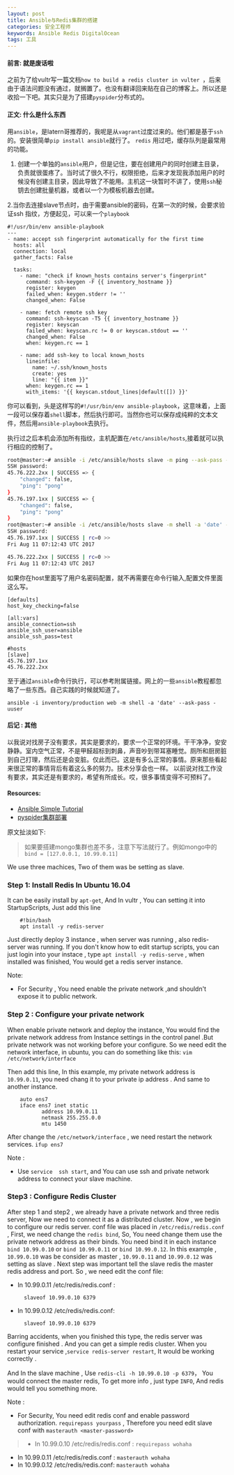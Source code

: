 ```yaml
---
layout: post
title: Ansible与Redis集群的搭建
categories: 安全工程师
keywords: Ansible Redis DigitalOcean
tags: 工具
---
```


#### 前言: 就是废话啦

之前为了给vultr写一篇文档`how to build a redis cluster in vulter `，后来由于语法问题没有通过，就搁置了。也没有翻译回来贴在自己的博客上。所以还是收拾一下吧。其实只是为了搭建`pyspider`分布式的。

#### 正文: 什么是什么东西

用`ansible`，是latern哥推荐的，我呢是从`vagrant`过度过来的。他们都是基于`ssh`的。安装很简单`pip install ansible`就行了。
`redis` 用过吧，缓存队列是最常用的功能。

1. 创建一个单独的`ansible`用户，但是记住，要在创建用户的同时创建主目录，负责就很蛋疼了。当时试了很久不行，权限拒绝，后来才发现我添加用户的时候没有创建主目录，因此导致了不能用。主机这一块暂时不讲了，使用`ssh`秘钥去创建批量机器，或者以一个为模板机器去创建。

2.当你去连接slave节点时，由于需要ansible的密码，在第一次的时候，会要求验证ssh 指纹，方便起见，可以来一个`playbook`

```ansible
#!/usr/bin/env ansible-playbook
---
- name: accept ssh fingerprint automatically for the first time
  hosts: all
  connection: local
  gather_facts: False

  tasks:
    - name: "check if known_hosts contains server's fingerprint"
      command: ssh-keygen -F {{ inventory_hostname }}
      register: keygen
      failed_when: keygen.stderr != ''
      changed_when: False

    - name: fetch remote ssh key
      command: ssh-keyscan -T5 {{ inventory_hostname }}
      register: keyscan
      failed_when: keyscan.rc != 0 or keyscan.stdout == ''
      changed_when: False
      when: keygen.rc == 1

    - name: add ssh-key to local known_hosts
      lineinfile:
        name: ~/.ssh/known_hosts
        create: yes
        line: "{{ item }}"
      when: keygen.rc == 1
      with_items: '{{ keyscan.stdout_lines|default([]) }}'
```
你可以看到，头是这样写的`#!/usr/bin/env ansible-playbook`，这意味着，上面一段可以保存着`shell`脚本，然后执行即可。当然你也可以保存成纯粹的文本文件，然后用`ansible-playbook`去执行。

执行过之后本机会添加所有指纹，主机配置在`/etc/ansible/hosts`,接着就可以执行相应的控制了。

```bash
root@master:~# ansible -i /etc/ansible/hosts slave -m ping --ask-pass -u ansible
SSH password: 
45.76.222.2xx | SUCCESS => {
    "changed": false, 
    "ping": "pong"
}
45.76.197.1xx | SUCCESS => {
    "changed": false, 
    "ping": "pong"
}
root@master:~# ansible -i /etc/ansible/hosts slave -m shell -a 'date' --ask-pass -u ansible
SSH password: 
45.76.197.1xx | SUCCESS | rc=0 >>
Fri Aug 11 07:12:43 UTC 2017

45.76.222.2xx | SUCCESS | rc=0 >>
Fri Aug 11 07:12:43 UTC 2017

```
如果你在host里面写了用户名密码配置，就不再需要在命令行输入,配置文件里面这么写。

```
[defaults]
host_key_checking=false

[all:vars]
ansible_connection=ssh
ansible_ssh_user=ansible
ansible_ssh_pass=test

#hosts
[slave]
45.76.197.1xx
45.76.222.2xx
```
至于通过`ansible`命令行执行，可以参考附属链接。网上的一些`ansible`教程都忽略了一些东西。自己实践的时候就知道了。

`ansible -i inventory/production web -m shell -a 'date' --ask-pass -uuser`

#### 后记 : 其他

以我说对找房子没有要求，其实是要求的，要求一个正常的环境。干干净净，安安静静。室内空气正常，不是甲醛超标到刺鼻，声音吵到带耳塞睡觉。厕所和厨房脏到自己打理，然后还是会变脏。仅此而已。这是有多么正常的事情。原来那些看起来很正常的事情背后有着这么多的努力。技术分享会也一样。
以前说对找工作没有要求，其实还是有要求的，希望有所成长。哎，很多事情变得不可预料了。


#### Resources:

* [Ansible Simple Tutorial](https://blog.goquxiao.com/posts/2015/09/01/ansible-simple-tutorial/)
* [pyspider集群部署](https://imlonghao.com/10.html)



原文扯淡如下:
> 如果要搭建mongo集群也差不多，注意下写法就行了。例如mongo中的`bind = [127.0.0.1, 10.99.0.11]`

We use three machices, Two of them was be setting as slave. 

### Step 1: Install Redis In Ubuntu 16.04 
It can be easily  install by `apt-get`, And In vultr , You can setting it into StartupScripts, Just add this line

        #!bin/bash
        apt install -y redis-server

Just directly deploy 3 instance , when server  was running , also redis-server was running. If you don't know how to edit startup scripts,  you can just login into your instace , type `apt install -y redis-serve` , when installed was finished,
You would get  a redis server  instance.

Note:

 * For Security , You need enable the private network ,and shouldn't expose it to public network.

### Step 2 :  Configure your private network 
When enable private network and deploy the instance, You would find the private network address from Instance  settings in the control  panel .But  private network  was not working before your configure. So we need edit the network interface, in ubuntu, you can do something like this:
       `vim /etc/network/interface`

Then add this line, In this example, my private network  address is `10.99.0.11`, you need chang it to your private  ip address . And same to another instance.

        auto ens7
        iface ens7 inet static
               address 10.99.0.11
               netmask 255.255.0.0
               mtu 1450
 
After change the `/etc/network/interface` , we need  restart the network services. 
`ifup ens7 `

Note :

* Use `service  ssh start`, and You can use ssh and private network address to connect  your slave machine.

### Step3 :  Configure  Redis Cluster 

After step 1 and step2 , we already have a private network and three redis server, Now we need to connect it as a distributed  cluster.
Now , we begin to configure our redis server.  conf file was placed in `/etc/redis/redis.conf `,  First,  we need change the  `redis bind`, So, You need  change them use the private network address  as their binds.   You need bind it in each 
instance `bind 10.99.0.10` or `bind 10.99.0.11` or  `bind 10.99.0.12`.  In this example , `10.99.0.10` was be consider as master , `10.99.0.11` and `10.99.0.12` was setting as slave . Next step was important tell the slave redis the master  redis  address and port. So , we need edit the conf file:

* In 10.99.0.11 /etc/redis/redis.conf :

        slaveof 10.99.0.10 6379

* In 10.99.0.12 /etc/redis/redis.conf:

        slaveof 10.99.0.10 6379

Barring accidents, when you finished this type, the redis server was configure finished . And  you  can get a simple redis cluster. When you restart  your service ,`service redis-server restart`, It would be working  correctly .

And  In the slave machine , Use `redis-cli -h 10.99.0.10 -p 6379`， You would connect the master redis,  To get 
 more  info , just type `INFO`, And redis would tell you something more.

Note :

* For Security, You need edit redis conf and enable  password authorization.  `requirepass yourpass` , Therefore  you need edit slave conf with `masterauth <master-password>`

> * In 10.99.0.10 /etc/redis/redis.conf :
         `requirepass wohaha`
* In 10.99.0.11 /etc/redis/redis.conf : 
         `masterauth wohaha`
* In 10.99.0.12 /etc/redis/redis.conf:
         `masterauth wohaha`